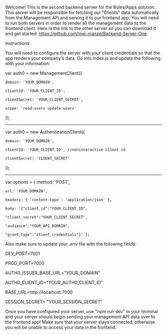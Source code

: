 Welcome! This is the second backend server for the Rules/Apps solution. This server will be responsible for fetching our "Clients" data automatically from the Management API and serving it to our frontend app. You will need to run both servers in order to render all the management data to the frontend client. Here is the link to the other server so you can download it and get started: https://github.com/mei-manzo/Backend-Server-One.


Instructions:

You will need to configure the server with your client credentials so that the app renders your company's data. Go into index.js and update the following with your information:

var auth0 = new ManagementClient({

    domain: 'YOUR_DOMAIN',
    
    clientId: 'YOUR_CLIENT_ID',
    
    clientSecret: 'YOUR_CLIENT_SECRET',
    
    scope: 'read:users update:users'
});


---

var auth0 = new AuthenticationClient({

    domain: 'YOUR_DOMAIN',
    
    clientId: 'YOUR_CLIENT_ID', //noninteractive client id
    
    clientSecret: 'CLIENT_SECRET'
    
});

---

var options = { method: 'POST',

    url: 'YOUR_DOMAIN',
    
    headers: { 'content-type': 'application/json' },
    
    body: '{"client_id":"YOUR_CLIENT_ID",
    
    "client_secret":"YOUR_CLIENT_SECRET",
    
    "audience":"YOUR_API_DOMAIN",
    
    "grant_type":"client_credentials"}' };


Also make sure to update your .env file with the following fields:


DEV_PORT=7001

PROD_PORT=7000

AUTH0_ISSUER_BASE_URL="YOUR_DOMAIN"

AUTH0_CLIENT_ID="YOUR_AUTH0_CLIENT_ID"

BASE_URL=http://localhost:7000

SESSION_SECRET= "YOUR_SESSION_SECRET"


Once you have configured your server, use "npm run dev" in your terminal and your server should begin sending your management API data over to the frontend app! Make sure that your server stays connected, otherwise you will be unable to access your data in the frontend. 
